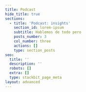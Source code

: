 ```yaml
---
title: Podcast
hide_title: true
sections:
  - title: 'Podcast: insights'
    section_id: lorem-ipsum
    subtitle: Hablemos de todo pero
    posts_number: 3
    col_number: three
    actions: []
    type: section_posts
seo:
  title: ''
  description: ''
  robots: []
  extra: []
  type: stackbit_page_meta
layout: advanced
---
```

